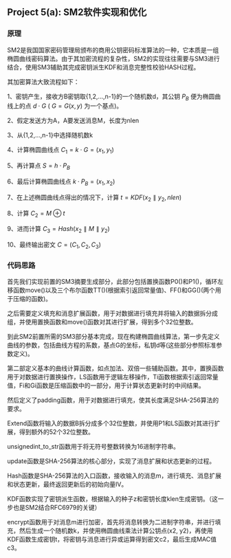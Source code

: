 ## Project 5(a): SM2软件实现和优化
### 原理
SM2是我国国家密码管理局颁布的商用公钥密码标准算法的一种，它本质是一组椭圆曲线密码算法。由于其加密流程的复杂性，SM2的实现往往需要与SM3进行结合，使用SM3辅助其完成密钥派生KDF和消息完整性校验HASH过程。

其加密算法大致流程如下：

1、密钥产生，接收方B密钥取{1,2,...,n-1}的一个随机数d，其公钥 $P_{B}$ 便为椭圆曲线上的点 $d \cdot G$ ( $G = G(x,y)$ 为一个基点)。

2、假定发送方为A，A要发送消息M，长度为nlen

3、从{1,2,...,n-1}中选择随机数k

4、计算椭圆曲线点 $C_{1}=k \cdot G=(x_{1},y_{1})$

5、再计算点 $S=h \cdot P_{B}$

6、最后计算椭圆曲线点 $k \cdot P_{B}=(x_{1},x_{2})$

7、在上述椭圆曲线点得出的情况下，计算 $t=KDF(x_{2} \parallel y_{2},nlen)$

8、计算 $C_{2}=M \oplus t$

9、进而计算 $C_{3}=Hash(x_{2} \parallel M \parallel y_{2})$

10、最终输出密文 $C=(C_{1},C_{2},C_{3})$
### 代码思路
首先我们实现前置的SM3摘要生成部分，此部分包括置换函数P0()和P1()，循环左移函数move()以及三个布尔函数TT()(根据索引返回常量值)、FF()和GG()(两个用于压缩的函数)。

之后需要定义填充和消息扩展函数，用于对数据进行填充并将输入的数据拆分成组，并使用置换函数和move()函数对其进行扩展，得到多个32位整数。

到此SM2前置所需的SM3部分基本完成，现在构建椭圆曲线算法，第一步先定义曲线的参数，包括曲线方程的系数，基点G的坐标，私钥d等(这些部分参照标准参数定义)。

第二部定义基本的曲线计算函数，如点加法、双倍一些辅助函数。其中，置换函数用于对数据进行置换操作，LS函数用于逻辑左移操作，Ti函数根据索引返回常量值，Fi和Gi函数是压缩函数中的一部分，用于计算状态更新时的中间结果。

然后定义了padding函数，用于对数据进行填充，使其长度满足SHA-256算法的要求。

Extend函数将输入的数据B拆分成多个32位整数，并使用P1和LS函数对其进行扩展，得到额外的52个32位整数。

unsignedint_to_str函数用于将无符号整数转换为16进制字符串。

update函数是SHA-256算法的核心部分，实现了消息扩展和状态更新的过程。

Hash函数是SHA-256算法的入口函数，接收输入的消息m，进行填充、消息扩展和状态更新，最终返回更新后的初始向量IV。

KDF函数实现了密钥派生函数，根据输入的种子z和密钥长度klen生成密钥。（这一步也是SM2结合RFC6979的关键）

encrypt函数用于对消息m进行加密，首先将消息转换为二进制字符串，并进行填充，然后生成一个随机数k，并使用椭圆曲线乘法计算公钥点(x2, y2)，再使用KDF函数生成密钥t，将密钥与消息进行异或运算得到密文c2，最后生成MAC值c3。

